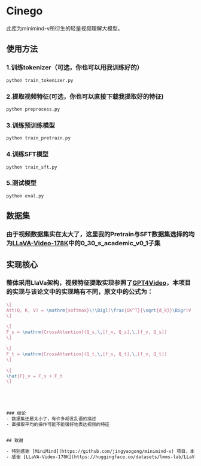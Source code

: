 # Cinego

此库为minimind-v所衍生的轻量视频理解大模型。

## 使用方法

### 1.训练tokenizer（可选，你也可以用我训练好的）

```shell
python train_tokenizer.py
```

### 2.提取视频特征(可选，你也可以直接下载我提取好的特征)

```shell
python preprocess.py
```

### 3.训练预训练模型

```shell
python train_pretrain.py
```

### 4.训练SFT模型

```shell
python train_sft.py
```

### 5.测试模型

```shell
python eval.py
```


## 数据集


### 由于视频数据集实在太大了，这里我的Pretrain与SFT数据集选择的均为[LLaVA-Video-178K](https://huggingface.co/datasets/lmms-lab/LLaVA-Video-178K/tree/main)中的0_30_s_academic_v0_1子集


## 实现核心

### 整体采用LlaVa架构，视频特征提取实现参照了[GPT4Video](https://arxiv.org/abs/2311.16511)，本项目的实现与该论文中的实现略有不同，原文中的公式为：
```latex
\[
Att(Q, K, V) = \mathrm{softmax}\!\Bigl(\frac{QK^T}{\sqrt{d_k}}\Bigr)V
\]

\[
F_s = \mathrm{CrossAttention}(Q_s,\,[f_v, Q_s],\,[f_v, Q_s])
\]

\[
F_t = \mathrm{CrossAttention}(Q_t,\,[f_v, Q_t],\,[f_v, Q_t])
\]

\[
\hat{F}_v = F_s + F_t
\]





### 结论
- 数据集还是太小了，有许多胡言乱语的描述
- 直接取平均的操作可能不能很好地表达视频的特征


## 致谢

- 特别感谢 [MiniMind](https://github.com/jingyaogong/minimind-v) 项目，本项目的架构和实现大量借鉴了他们的优秀工作
- 感谢 [LLaVA-Video-178K](https://huggingface.co/datasets/lmms-lab/LLaVA-Video-178K/tree/main)数据集的提供者
